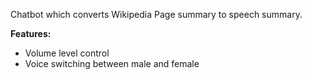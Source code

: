 Chatbot which converts Wikipedia Page summary to speech summary.

**Features:**
  - Volume level control
  - Voice switching between male and female
